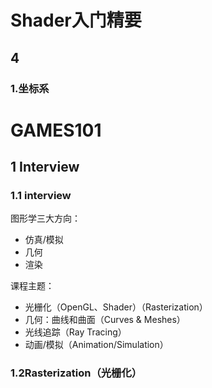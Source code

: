 # Shader入门精要

## 4

### 1.坐标系

































# GAMES101

## 1 Interview

### 1.1 interview

图形学三大方向：

+ 仿真/模拟
+ 几何
+ 渲染

课程主题：

+ 光栅化（OpenGL、Shader）（Rasterization）
+ 几何：曲线和曲面（Curves & Meshes）
+ 光线追踪（Ray Tracing）
+ 动画/模拟（Animation/Simulation）

### 1.2Rasterization（光栅化）

